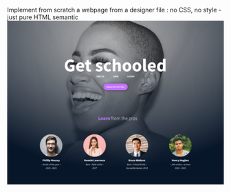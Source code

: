 Implement from scratch a webpage from a designer file : no CSS, no style - just pure HTML semantic
![Homepage](https://github.com/Peterobinna/alu-web-development/blob/master/main_part.png?raw=true)
